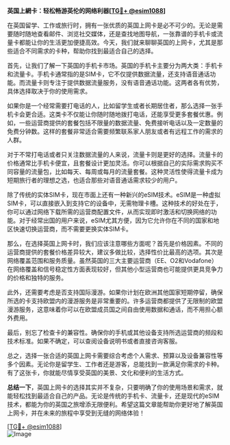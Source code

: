**英国上網卡：轻松畅游英伦的网络利器[[TG💪+ @esim1088](https://t.me/s/esim1088)]**

在英国留学、工作或旅行时，拥有一张优质的英国上网卡是必不可少的。无论是需要随时随地查看邮件、浏览社交媒体，还是查找地图导航，一张靠谱的手机卡或流量卡都能让你的生活更加便捷高效。今天，我们就来聊聊英国的上网卡，尤其是那些适合不同需求的卡种，帮助你找到最适合自己的选择。

首先，让我们了解一下英国的手机卡市场。英国的手机卡主要分为两大类：手机卡和流量卡。手机卡通常指的是SIM卡，它不仅提供数据流量，还支持语音通话功能。而流量卡则专注于提供数据流量服务，没有语音通话功能。这两者各有优势，具体选择取决于你的使用需求。

如果你是一个经常需要打电话的人，比如留学生或者长期居住者，那么选择一张手机卡会更合适。这类卡不仅能让你随时随地拨打电话，还能享受更多套餐优惠。例如，一些运营商提供的套餐包括不限量的数据流量、免费接听电话以及一定数量的免费分钟数。这样的套餐非常适合需要频繁联系家人朋友或者有远程工作的需求的人群。

对于不常打电话或者只关注数据流量的人来说，流量卡则是更好的选择。流量卡的价格通常比手机卡便宜，且套餐设计更加灵活。你可以根据自己的实际需求购买不同容量的流量包，比如每天、每周或每月的流量套餐。这种灵活性使得流量卡成为短期旅行者的理想之选，也适合那些对语音通话需求较少的用户。

除了传统的实体SIM卡，现在市面上还有一种新兴的eSIM技术。eSIM是一种虚拟SIM卡，可以直接嵌入到支持它的设备中，无需物理卡槽。这种技术的好处在于，你可以通过网络下载所需的运营商配置文件，从而实现即时激活和切换网络的功能。对于经常出国的用户来说，eSIM尤其方便，因为它允许你在不同的国家和地区快速切换运营商，而不需要更换实体SIM卡。

那么，在选择英国上网卡时，我们应该注意哪些方面呢？首先是价格因素。不同的运营商提供的套餐价格差异较大，建议多做比较，选择性价比最高的选项。其次是网络覆盖范围和服务质量。虽然英国的三大主要运营商（EE、O2和Vodafone）在网络覆盖和信号稳定性方面表现较好，但其他小型运营商也可能提供更具竞争力的价格和独特的服务。

此外，还需要考虑是否支持国际漫游。如果你计划在欧洲其他国家短期停留，确保所选的卡支持欧盟内的漫游服务是非常重要的。许多运营商都提供了无限制的欧盟漫游服务，这意味着你可以在欧盟成员国之间自由使用数据和通话，而不用担心额外费用。

最后，别忘了检查卡的兼容性。确保你的手机或其他设备支持所选运营商的频段和技术标准。如果不确定，可以查阅设备说明书或者直接咨询客服。

总之，选择一张合适的英国上网卡需要综合考虑个人需求、预算以及设备兼容性等多个因素。无论你是留学生、工作者还是游客，总能找到一款满足你需求的卡种。有了这张卡，你就能尽情享受英国的美景、文化和便利的生活方式。

**总结一下**，英国上网卡的选择其实并不复杂，只要明确了你的使用场景和需求，就能轻松找到最适合自己的产品。无论是传统的手机卡、流量卡，还是现代的eSIM技术，都能为你的英国之旅增添无限便利。希望这篇文章能帮助你更好地了解英国上网卡，并在未来的旅程中享受到无缝的网络体验！

[[TG💪+ @esim1088](https://t.me/s/esim1088)]  
![Image](https://i.postimg.cc/4NQfJmqS/Snipaste-2025-05-13-00-14-12.png)